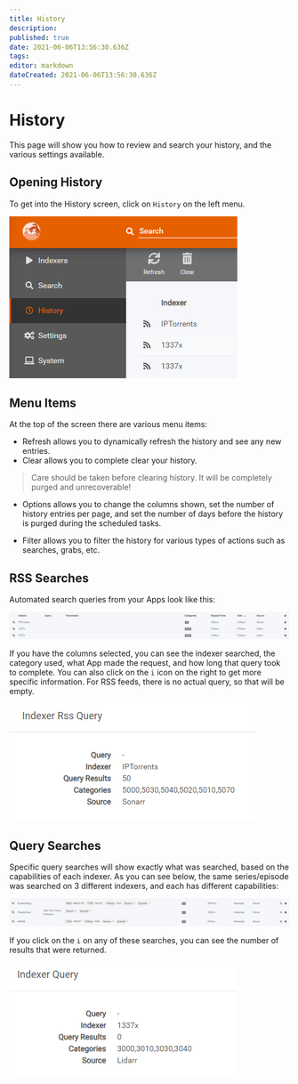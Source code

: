 ```yaml
---
title: History
description: 
published: true
date: 2021-06-06T13:56:30.636Z
tags: 
editor: markdown
dateCreated: 2021-06-06T13:56:30.636Z
---
```


# History

This page will show you how to review and search your history, and the various settings available.

## Opening History

To get into the History screen, click on `History` on the left menu.

![hist_1_history.png](/assets/prowlarr/hist_1_history.png)

## Menu Items

At the top of the screen there are various menu items:

- Refresh allows you to dynamically refresh the history and see any new entries.
- Clear allows you to complete clear your history.

> Care should be taken before clearing history. It will be completely purged and unrecoverable!

- Options allows you to change the columns shown, set the number of history entries per page, and set the number of days before the history is purged during the scheduled tasks.

- Filter allows you to filter the history for various types of actions such as searches, grabs, etc.

## RSS Searches

Automated search queries from your Apps look like this:

![hist_2_search.png](/assets/prowlarr/hist_2_search.png)

If you have the columns selected, you can see the indexer searched, the category used, what App made the request, and how long that query took to complete. You can also click on the `i` icon on the right to get more specific information. For RSS feeds, there is no actual query, so that will be empty.

![hist_3_rssquery.png](/assets/prowlarr/hist_3_rssquery.png)

## Query Searches

Specific query searches will show exactly what was searched, based on the capabilities of each indexer. As you can see below, the same series/episode was searched on 3 different indexers, and each has different capabilities:

![hisst_4_search.png](/assets/prowlarr/hisst_4_search.png)

If you click on the `i` on any of these searches, you can see the number of results that were returned.

![hist_5_results.png](/assets/prowlarr/hist_5_results.png)

